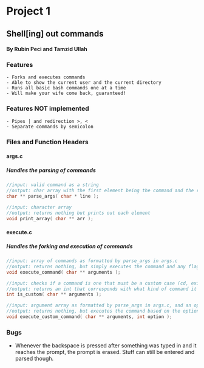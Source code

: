 # Project 1
## Shell[ing] out commands
#### By Rubin Peci and Tamzid Ullah

### Features
	- Forks and executes commands
	- Able to show the current user and the current directory
	- Runs all basic bash commands one at a time
	- Will make your wife come back, guaranteed!

### Features NOT implemented
	- Pipes | and redirection >, <
	- Separate commands by semicolon

### Files and Function Headers
#### args.c
##### Handles the parsing of commands
```c
//input: valid command as a string
//output: char array with the first element being the command and the rest being flags
char ** parse_args( char * line );

//input: character array
//output: returns nothing but prints out each element
void print_array( char ** arr );
``` 

	
#### execute.c
##### Handles the forking and execution of commands
```c
//input: array of commands as formatted by parse_args in args.c
//output: returns nothing, but simply executes the command and any flags
void execute_command( char ** arguments );

//input: checks if a command is one that must be a custom case (cd, exit, etc.)
//output: returns an int that corresponds with what kind of command it is
int is_custom( char ** arguments );

//input: argument array as formatted by parse_args in args.c, and an option that is an int returned by is_custom
//output: returns nothing, but executes the command based on the option
void execute_custom_command( char ** arguments, int option );
```

### Bugs
- Whenever the backspace is pressed after something was typed in and it reaches the prompt, the prompt is erased.  Stuff can still be entered and parsed though.
